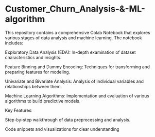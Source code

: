 # Customer_Churn_Analysis-&-ML-algorithm

This repository contains a comprehensive Colab Notebook that explores various stages of data analysis and machine learning. The notebook includes:

Exploratory Data Analysis (EDA): In-depth examination of dataset characteristics and insights.

Feature Binning and Dummy Encoding: Techniques for transforming and preparing features for modeling.

Univariate and Bivariate Analysis: Analysis of individual variables and relationships between them.

Machine Learning Algorithms: Implementation and evaluation of various algorithms to build predictive models.


Key Features:

Step-by-step walkthrough of data preprocessing and analysis.

Code snippets and visualizations for clear understanding
